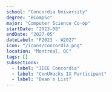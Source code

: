 ```yaml
---
school: "Concordia University"
degree: "BCompSc"
major: "Computer Science Co-op"
startDate: "2023-08"
endDate: "2027-05"
dateLabel: "F2023 - W2027"
icon: "/icons/concordia.png"
location: "Montréal, QC"
tags: []
subsections:
  - label: "IEEE Concordia"
  - label: "ConUHacks IX Participant"
  - label: "Dean's List"
---
```


